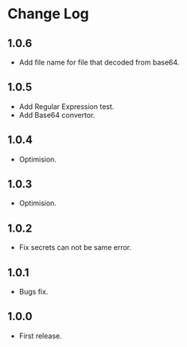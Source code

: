 # Change Log

## 1.0.6
- Add file name for file that decoded from base64.

## 1.0.5
- Add Regular Expression test.
- Add Base64 convertor.

## 1.0.4
- Optimision.

## 1.0.3
- Optimision.

## 1.0.2
- Fix secrets can not be same error.

## 1.0.1
- Bugs fix.

## 1.0.0
- First release.